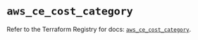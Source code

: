 # `aws_ce_cost_category`

Refer to the Terraform Registry for docs: [`aws_ce_cost_category`](https://registry.terraform.io/providers/hashicorp/aws/5.59.0/docs/resources/ce_cost_category).

